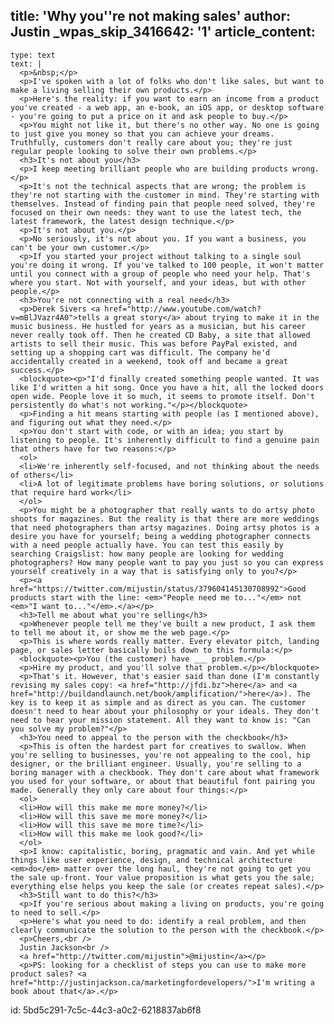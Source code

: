 title: 'Why you''re not making sales'
author: Justin
_wpas_skip_3416642: '1'
article_content:
  -
    type: text
    text: |
      <p>&nbsp;</p>
      <p>I've spoken with a lot of folks who don't like sales, but want to make a living selling their own products.</p>
      <p>Here's the reality: if you want to earn an income from a product you've created - a web app, an e-book, an iOS app, or desktop software - you're going to put a price on it and ask people to buy.</p>
      <p>You might not like it, but there's no other way. No one is going to just give you money so that you can achieve your dreams. Truthfully, customers don't really care about you; they're just regular people looking to solve their own problems.</p>
      <h3>It's not about you</h3>
      <p>I keep meeting brilliant people who are building products wrong.</p>
      <p>It's not the technical aspects that are wrong; the problem is they're not starting with the customer in mind. They're starting with themselves. Instead of finding pain that people need solved, they're focused on their own needs: they want to use the latest tech, the latest framework, the latest design technique.</p>
      <p>It's not about you.</p>
      <p>No seriously, it's not about you. If you want a business, you can't be your own customer.</p>
      <p>If you started your project without talking to a single soul you're doing it wrong. If you've talked to 100 people, it won't matter until you connect with a group of people who need your help. That's where you start. Not with yourself, and your ideas, but with other people.</p>
      <h3>You're not connecting with a real need</h3>
      <p>Derek Sivers <a href="http://www.youtube.com/watch?v=mBlJVazr4A0">tells a great story</a> about trying to make it in the music business. He hustled for years as a musician, but his career never really took off. Then he created CD Baby, a site that allowed artists to sell their music. This was before PayPal existed, and setting up a shopping cart was difficult. The company he'd accidentally created in a weekend, took off and became a great success.</p>
      <blockquote><p>"I'd finally created something people wanted. It was like I'd written a hit song. Once you have a hit, all the locked doors open wide. People love it so much, it seems to promote itself. Don't persistently do what's not working."</p></blockquote>
      <p>Finding a hit means starting with people (as I mentioned above), and figuring out what they need.</p>
      <p>You don't start with code, or with an idea; you start by listening to people. It's inherently difficult to find a genuine pain that others have for two reasons:</p>
      <ol>
      <li>We're inherently self-focused, and not thinking about the needs of others</li>
      <li>A lot of legitimate problems have boring solutions, or solutions that require hard work</li>
      </ol>
      <p>You might be a photographer that really wants to do artsy photo shoots for magazines. But the reality is that there are more weddings that need photographers than artsy magazines. Doing artsy photos is a desire you have for yourself; being a wedding photographer connects with a need people actually have. You can test this easily by searching Craigslist: how many people are looking for wedding photographers? How many people want to pay you just so you can express yourself creatively in a way that is satisfying only to you?</p>
      <p><a href="https://twitter.com/mijustin/status/379604145130708992">Good products start with the line: <em>"People need me to..."</em> not <em>"I want to..."</em>.</a></p>
      <h3>Tell me about what you're selling</h3>
      <p>Whenever people tell me they've built a new product, I ask them to tell me about it, or show me the web page.</p>
      <p>This is where words really matter. Every elevator pitch, landing page, or sales letter basically boils down to this formula:</p>
      <blockquote><p>You (the customer) have ___ problem.</p>
      <p>Hire my product, and you'll solve that problem.</p></blockquote>
      <p>That's it. However, that's easier said than done (I'm constantly revising my sales copy: <a href="http://jfdi.bz">here</a> and <a href="http://buildandlaunch.net/book/amplification/">here</a>). The key is to keep it as simple and as direct as you can. The customer doesn't need to hear about your philosophy or your ideals. They don't need to hear your mission statement. All they want to know is: "Can you solve my problem?"</p>
      <h3>You need to appeal to the person with the checkbook</h3>
      <p>This is often the hardest part for creatives to swallow. When you're selling to businesses, you're not appealing to the cool, hip designer, or the brilliant engineer. Usually, you're selling to a boring manager with a checkbook. They don't care about what framework you used for your software, or about that beautiful font pairing you made. Generally they only care about four things:</p>
      <ol>
      <li>How will this make me more money?</li>
      <li>How will this save me more money?</li>
      <li>How will this save me more time?</li>
      <li>How will this make me look good?</li>
      </ol>
      <p>I know: capitalistic, boring, pragmatic and vain. And yet while things like user experience, design, and technical architecture <em>do</em> matter over the long haul, they're not going to get you the sale up-front. Your value proposition is what gets you the sale; everything else helps you keep the sale (or creates repeat sales).</p>
      <h3>Still want to do this?</h3>
      <p>If you're serious about making a living on products, you're going to need to sell.</p>
      <p>Here's what you need to do: identify a real problem, and then clearly communicate the solution to the person with the checkbook.</p>
      <p>Cheers,<br />
      Justin Jackson<br />
      <a href="http://twitter.com/mijustin">@mijustin</a></p>
      <p>PS: looking for a checklist of steps you can use to make more product sales? <a href="http://justinjackson.ca/marketingfordevelopers/">I'm writing a book about that</a>.</p>
      
id: 5bd5c291-7c5c-44c3-a0c2-6218837ab6f8
